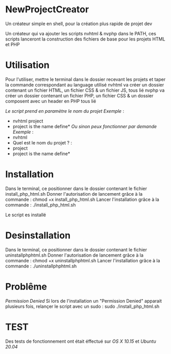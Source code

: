 # NewProjectCreator
Un créateur simple en shell, pour la création plus rapide de projet dev

Un créateur qui va ajouter les scripts nvhtml & nvphp dans le PATH, ces scripts lanceront la construction des fichiers de base pour les projets HTML et PHP

# Utilisation

Pour l'utiliser, mettre le terminal dans le dossier recevant les projets et taper la commande correspondant au language utilisé
nvhtml va créer un dossier contenant un fichier HTML, un fichier CSS & un fichier JS, tous lié
nvphp va créer un dossier contenant un fichier PHP, un fichier CSS & un dossier composent avec un header en PHP tous lié

_Le script prend en paramètre le nom du projet_ 
*Exemple* : 
* nvhtml project
* project  is the name define*
_Ou sinon peux fonctionner par demande_
*Exemple* :
* nvhtml
* Quel est le nom du projet ? :
* project
* project is the name define*

# Installation

Dans le terminal, ce positionner dans le dossier contenant le fichier install_php_html.sh
Donner l'autorisation de lancement grâce à la commande : chmod +x install_php_html.sh
Lancer l'installation grâce à la commande : ./install_php_html.sh

Le script es installé

# Desinstallation 
Dans le terminal, ce positionner dans le dossier contenant le fichier uninstallphphtml.sh
Donner l'autorisation de lancement grâce à la commande : chmod +x uninstallphphtml.sh
Lancer l'installation grâce à la commande : ./uninstallphphtml.sh

# Problême

*Permission Denied*
Si lors de l'installation un "Permission Denied" apparait plusieurs fois, relançer le script avec un sudo : sudo ./install_php_html.sh

# TEST

Des tests de fonctionnement ont était éffectué sur *OS X 10.15* et *Ubuntu 20.04*
